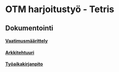 # OTM harjoitustyö - Tetris
## Dokumentointi
#### [Vaatimusmäärittely](https://github.com/idaliisa/otm-harjoitustyo/blob/master/dokumentointi/vaatimusmaarittely.md)
#### [Arkkitehtuuri](https://github.com/idaliisa/otm-harjoitustyo/blob/master/dokumentointi/arkkitehtuuri.md)
#### [Työaikakirjanpito](https://github.com/idaliisa/otm-harjoitustyo/blob/master/dokumentointi/tyoaikakirjanpito.md)
